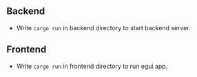 ## Backend

- Write `cargo run` in backend directory to start backend server.

## Frontend

- Write `cargo run` in frontend directory to run egui app.